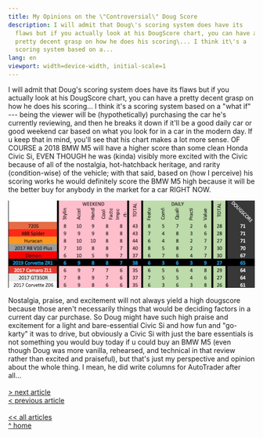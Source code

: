 ```yaml
---
title: My Opinions on the \"Controversial\" Doug Score
description: I will admit that Doug\'s scoring system does have its
  flaws but if you actually look at his DougScore chart, you can have a
  pretty decent grasp on how he does his scoring\... I think it\'s a
  scoring system based on a...
lang: en
viewport: width=device-width, initial-scale=1
---
```


<meta name="color-scheme" content="light dark">

I will admit that Doug\'s scoring system does have its flaws but if you
actually look at his DougScore chart, you can have a pretty decent grasp
on how he does his scoring\... I think it\'s a scoring system based on a
\"what if\" --- being the viewer will be (hypothetically) purchasing the
car he\'s currently reviewing, and then he breaks it down if it\'ll be a
good daily car or good weekend car based on what you look for in a car
in the modern day. If u keep that in mind, you\'ll see that his chart
makes a lot more sense. OF COURSE a 2018 BMW M5 will have a higher score
than some clean Honda Civic Si, EVEN THOUGH he was (kinda) visibly more
excited with the Civic because of all of the nostalgia, hot-hatchback
heritage, and rarity (condition-wise) of the vehicle; with that said,
based on (how I perceive) his scoring works he would definitely score
the BMW M5 high because it will be the better buy for anybody in the
market for a car RIGHT NOW.

![](071222about-the-controversial-doug-score0.webp)

Nostalgia, praise, and excitement will not always yield a high dougscore
because those aren\'t necessarily things that would be deciding factors
in a current day car purchase. So Doug might have such high praise and
excitement for a light and bare-essential Civic Si and how fun and
\"go-karty\" it was to drive, but obviously a Civic Si with just the
bare essentials is not something you would buy today if u could buy an
BMW M5 (even though Doug was more vanilla, rehearsed, and technical in
that review rather than excited and praiseful), but that\'s just my
perspective and opinion about the whole thing. I mean, he did write
columns for AutoTrader after all...
\
\
[\> next article](../071322identity-goes-deeper-and-beyond-our-traits)\
[\< previous article](../071122personal-pertfolio-website-redesign)
\
\
[\<\< all articles](../../articles/)\
[\^ home](../../)

